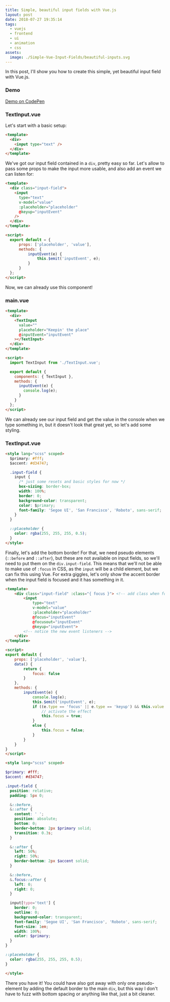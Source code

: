 ```yaml
---
title: Simple, beautiful input fields with Vue.js
layout: post
date: 2018-07-27 19:35:14
tags:
  - vuejs
  - frontend
  - ui
  - animation
  - css
assets:
  image: ./Simple-Vue-Input-Fields/beautiful-inputs.svg
---
```


In this post, I'll show you how to create this simple, yet beautiful input field with Vue.js.

<!-- more -->

### Demo

<a href="https://codepen.io/krmax44/pen/djVwag" class="btn btn-next">Demo on CodePen</a>

### TextInput.vue

Let's start with a basic setup:

```html
<template>
  <div>
    <input type="text" />
  </div>
</template>
```

We've got our input field contained in a `div`, pretty easy so far. Let's allow to pass some props to make the input more usable, and also add an event we can listen for:

```html
<template>
  <div class="input-field">
    <input
      type="text"
      v-model="value"
      :placeholder="placeholder"
      @keyup="inputEvent"
    />
  </div>
</template>

<script>
  export default = {
      props: ['placeholder', 'value'],
      methods: {
          inputEvent(e) {
              this.$emit('inputEvent', e);
          }
      }
  };
</script>
```

Now, we can already use this component!

### main.vue

```html
<template>
  <div>
    <TextInput
      value=""
      placeholder="Keepin' the place"
      @inputEvent="inputEvent"
    ></TextInput>
  </div>
</template>

<script>
  import TextInput from './TextInput.vue';

  export default {
    components: { TextInput },
    methods: {
      inputEvent(e) {
        console.log(e);
      }
    }
  };
</script>
```

We can already see our input field and get the value in the console when we type something in, but it doesn't look that great yet, so let's add some styling.

### TextInput.vue

```html
<style lang="scss" scoped>
  $primary: #fff;
  $accent: #d34747;

  .input-field {
    input {
      /* just some resets and basic styles for now */
      box-sizing: border-box;
      width: 100%;
      border: 0;
      background-color: transparent;
      color: $primary;
      font-family: 'Segoe UI', 'San Francisco', 'Roboto', sans-serif;
    }
  }

  ::placeholder {
    color: rgba(255, 255, 255, 0.5);
  }
</style>
```

Finally, let's add the bottom border! For that, we need pseudo elements (`::before` and `::after`), but these are not available on input fields, so we'll need to put them on the `div.input-field`. This means that we'll not be able to make use of `:focus` in CSS, as the `input` will be a child element, but we can fix this using Vue. For extra giggles, let's only show the accent border when the input field is focused and it has something in it.

```html
<template>
    <div class="input-field" :class="{ focus }"> <!-- add class when focus is true -->
        <input
            type="text"
            v-model="value"
            :placeholder="placeholder"
            @focus="inputEvent"
            @focusout="inputEvent"
            @keyup="inputEvent">
        <!-- notice the new event listeners -->
    </div>
</template>

<script>
export default {
    props: ['placeholder', 'value'],
    data() {
        return {
            focus: false
        }
    },
    methods: {
        inputEvent(e) {
            console.log(e);
            this.$emit('inputEvent', e);
            if ((e.type == 'focus' || e.type == 'keyup') && this.value.length > 0) {
                // activate the effect
                this.focus = true;
            }
            else {
                this.focus = false;
            }
        }
    }
}
</script>

<style lang="scss" scoped>
```

```scss
$primary: #fff;
$accent: #d34747;

.input-field {
  position: relative;
  padding: 5px 0;

  &::before,
  &::after {
    content: ' ';
    position: absolute;
    bottom: 0;
    border-bottom: 2px $primary solid;
    transition: 0.3s;
  }

  &::after {
    left: 50%;
    right: 50%;
    border-bottom: 2px $accent solid;
  }

  &::before,
  &.focus::after {
    left: 0;
    right: 0;
  }

  input[type='text'] {
    border: 0;
    outline: 0;
    background-color: transparent;
    font-family: 'Segoe UI', 'San Francisco', 'Roboto', sans-serif;
    font-size: 1em;
    width: 100%;
    color: $primary;
  }
}

::placeholder {
  color: rgba(255, 255, 255, 0.5);
}
```

```html
</style>
```

There you have it! You could have also got away with only one pseudo-element by adding the default border to the main `div`, but this way I don't have to fuzz with bottom spacing or anything like that, just a bit cleaner.
